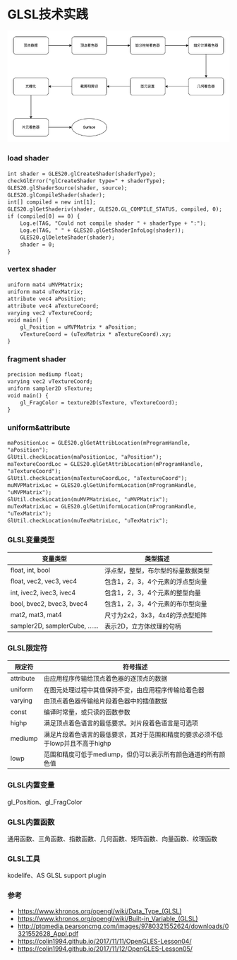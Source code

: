 # GLSL技术实践
![ShaderProgram](assets/ShaderProgram.png)

### load shader
```
int shader = GLES20.glCreateShader(shaderType);
checkGlError("glCreateShader type=" + shaderType);
GLES20.glShaderSource(shader, source);
GLES20.glCompileShader(shader);
int[] compiled = new int[1];
GLES20.glGetShaderiv(shader, GLES20.GL_COMPILE_STATUS, compiled, 0);
if (compiled[0] == 0) {
    Log.e(TAG, "Could not compile shader " + shaderType + ":");
    Log.e(TAG, " " + GLES20.glGetShaderInfoLog(shader));
    GLES20.glDeleteShader(shader);
    shader = 0;
}
```

### vertex shader
```
uniform mat4 uMVPMatrix;
uniform mat4 uTexMatrix;
attribute vec4 aPosition;
attribute vec4 aTextureCoord;
varying vec2 vTextureCoord;
void main() {
    gl_Position = uMVPMatrix * aPosition;
    vTextureCoord = (uTexMatrix * aTextureCoord).xy;
}
```

### fragment shader
```
precision mediump float;
varying vec2 vTextureCoord;
uniform sampler2D sTexture;
void main() {
    gl_FragColor = texture2D(sTexture, vTextureCoord);
}
```

### uniform&attribute
```
maPositionLoc = GLES20.glGetAttribLocation(mProgramHandle, "aPosition");
GlUtil.checkLocation(maPositionLoc, "aPosition");
maTextureCoordLoc = GLES20.glGetAttribLocation(mProgramHandle, "aTextureCoord");
GlUtil.checkLocation(maTextureCoordLoc, "aTextureCoord");
muMVPMatrixLoc = GLES20.glGetUniformLocation(mProgramHandle, "uMVPMatrix");
GlUtil.checkLocation(muMVPMatrixLoc, "uMVPMatrix");
muTexMatrixLoc = GLES20.glGetUniformLocation(mProgramHandle, "uTexMatrix");
GlUtil.checkLocation(muTexMatrixLoc, "uTexMatrix");
```

### GLSL变量类型

| 变量类型                  | 类型描述                         |
|---------------------------|----------------------------------|
| float, int, bool              | 浮点型，整型，布尔型的标量数据类型 |
| float, vec2, vec3, vec4       | 包含1，2，3，4个元素的浮点型向量    |
| int, ivec2, ivec3, ivec4      | 包含1，2，3，4个元素的整型向量      |
| bool, bvec2, bvec3, bvec4     | 包含1，2，3，4个元素的布尔型向量    |
| mat2, mat3, mat4              | 尺寸为2x2，3x3，4x4的浮点型矩阵    |
| sampler2D, samplerCube, ……    | 表示2D，立方体纹理的句柄          |

### GLSL限定符

| 限定符    | 符号描述                                                                       |
|-----------|--------------------------------------------------------------------------------|
| attribute | 由应用程序传输给顶点着色器的逐顶点的数据                                       |
| uniform   | 在图元处理过程中其值保持不变，由应用程序传输给着色器                            |
| varying   | 由顶点着色器传输给片段着色器中的插值数据                                       |
| const     | 编译时常量，或只读的函数参数                                                    |
| highp     | 满足顶点着色语言的最低要求。对片段着色语言是可选项                              |
| mediump   | 满足片段着色语言的最低要求，其对于范围和精度的要求必须不低于lowp并且不高于highp |
| lowp      | 范围和精度可低于mediump，但仍可以表示所有颜色通道的所有颜色值                   |

### GLSL内置变量
gl_Position、gl_FragColor

### GLSL内置函数
通用函数、三角函数、指数函数、几何函数、矩阵函数、向量函数、纹理函数

### GLSL工具
kodelife、AS GLSL support plugin

### 参考
* https://www.khronos.org/opengl/wiki/Data_Type_(GLSL)
* https://www.khronos.org/opengl/wiki/Built-in_Variable_(GLSL)
* http://ptgmedia.pearsoncmg.com/images/9780321552624/downloads/0321552628_AppI.pdf
* https://colin1994.github.io/2017/11/11/OpenGLES-Lesson04/
* https://colin1994.github.io/2017/11/12/OpenGLES-Lesson05/